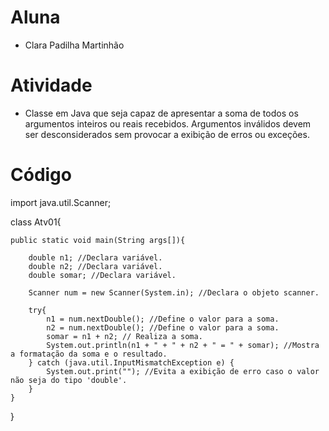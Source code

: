 # Aluna
- Clara Padilha Martinhão

# Atividade
- Classe em Java que seja capaz de apresentar a soma de todos os argumentos inteiros ou reais recebidos. Argumentos inválidos devem ser desconsiderados sem provocar a exibição de erros ou exceções.

# Código
import java.util.Scanner;

class Atv01{

    public static void main(String args[]){

        double n1; //Declara variável.
        double n2; //Declara variável.
        double somar; //Declara variável.

        Scanner num = new Scanner(System.in); //Declara o objeto scanner.

        try{
            n1 = num.nextDouble(); //Define o valor para a soma.
            n2 = num.nextDouble(); //Define o valor para a soma.
            somar = n1 + n2; // Realiza a soma.
            System.out.println(n1 + " + " + n2 + " = " + somar); //Mostra a formatação da soma e o resultado.
        } catch (java.util.InputMismatchException e) {
            System.out.print(""); //Evita a exibição de erro caso o valor não seja do tipo 'double'.
        }
    }
}
